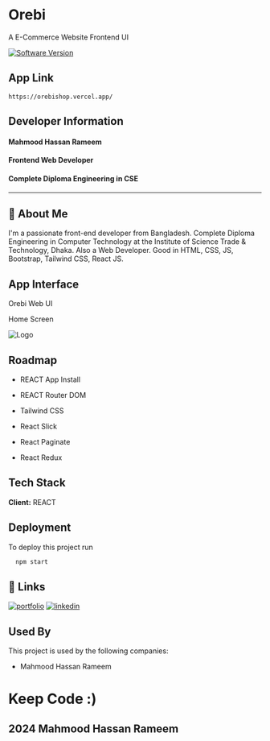 # Orebi

A E-Commerce Website Frontend UI

[![Software Version](https://img.shields.io/badge/Version-Public_BETA-red.svg)]()

## App Link

```
https://orebishop.vercel.app/
```

## Developer Information

#### **Mahmood Hassan Rameem**

#### Frontend Web Developer

#### Complete Diploma Engineering in CSE

---

## 🚀 About Me

I'm a passionate front-end developer from Bangladesh. Complete Diploma Engineering in Computer Technology at the Institute of Science Trade & Technology, Dhaka. Also a Web Developer. Good in HTML, CSS, JS, Bootstrap, Tailwind CSS, React JS.

## App Interface

Orebi Web UI

Home Screen

![Logo](https://i.ibb.co/5cfdxL9/screencapture-localhost-5173-2024-03-03-08-36-48.png)

## Roadmap

- REACT App Install

- REACT Router DOM

- Tailwind CSS

- React Slick

- React Paginate

- React Redux

## Tech Stack

**Client:** REACT

## Deployment

To deploy this project run

```bash
  npm start
```

## 🔗 Links

[![portfolio](https://img.shields.io/badge/my_portfolio-000?style=for-the-badge&logo=ko-fi&logoColor=white)](https://rameem.netlify.app/)
[![linkedin](https://img.shields.io/badge/linkedin-0A66C2?style=for-the-badge&logo=linkedin&logoColor=white)](https://www.linkedin.com/in/mahmood-hassan-rameem/)

## Used By

This project is used by the following companies:

- Mahmood Hassan Rameem

# Keep Code :)

## 2024 Mahmood Hassan Rameem
